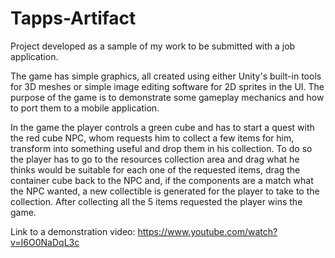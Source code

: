 # Tapps-Artifact
Project developed as a sample of my work to be submitted with a job application.

The game has simple graphics, all created using either Unity's built-in tools for 3D meshes or simple image editing software for 2D sprites in the UI. The purpose of the game is to demonstrate some gameplay mechanics and how to port them to a mobile application.

In the game the player controls a green cube and has to start a quest with the red cube NPC, whom requests him to collect a few items for him, transform into something useful and drop them in his collection. To do so the player has to go to the resources collection area and drag what he thinks would be suitable for each one of the requested items, drag the container cube back to the NPC and, if the components are a match what the NPC wanted, a new collectible is generated for the player to take to the collection. After collecting all the 5 items requested the player wins the game.

Link to a demonstration video: https://www.youtube.com/watch?v=I6O0NaDqL3c
